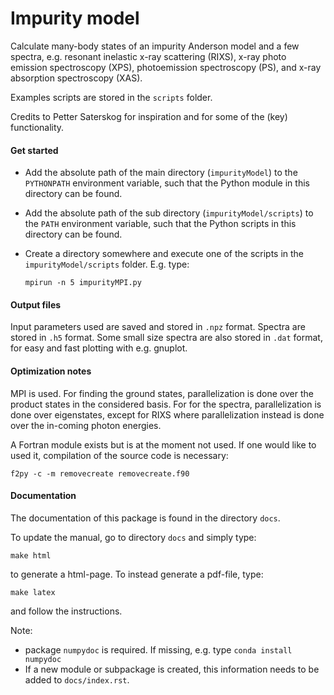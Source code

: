 # Impurity model
 
Calculate many-body states of an impurity Anderson model and a few spectra, e.g. resonant inelastic x-ray scattering (RIXS), x-ray photo emission spectroscopy (XPS), photoemission spectroscopy (PS), and x-ray absorption spectroscopy (XAS).

Examples scripts are stored in the `scripts` folder.


Credits to Petter Saterskog for inspiration and for some of the (key) functionality.


#### Get started
- Add the absolute path of the main directory (`impurityModel`) to the `PYTHONPATH` environment variable, such that the Python module in this directory can be found.

- Add the absolute path of the sub directory (`impurityModel/scripts`) to the `PATH` environment variable, such that the Python scripts in this directory can be found.

- Create a directory somewhere and execute one of the scripts in the `impurityModel/scripts` folder. E.g. type:
  ```
  mpirun -n 5 impurityMPI.py 
  ```

#### Output files
Input parameters used are saved and stored in `.npz` format.
Spectra are stored in `.h5` format. 
Some small size spectra are also stored in `.dat` format, for easy and fast plotting with e.g. gnuplot.

#### Optimization notes
MPI is used. 
For finding the ground states, parallelization is done over the product states in the considered basis.
For for the spectra, parallelization is done over eigenstates, except for RIXS where parallelization instead is done over the in-coming photon energies.

A Fortran module exists but is at the moment not used. If one would like to used it, compilation of the source code is necessary:
```
f2py -c -m removecreate removecreate.f90
```

#### Documentation
The documentation of this package is found in the directory `docs`.

To update the manual, go to directory `docs` and simply type:

```
make html
```
to generate a html-page.
To instead generate a pdf-file, type:
```
make latex
```
and follow the instructions.

Note:
- package `numpydoc` is required. If missing, e.g. type `conda install numpydoc` 
- If a new module or subpackage is created, this information needs to be added to `docs/index.rst`. 




